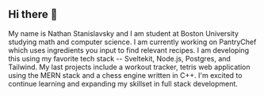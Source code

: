 ## Hi there 👋

My name is Nathan Stanislavsky and I am student at Boston University studying math and computer science. I am currently working on PantryChef which uses ingredients you input to find relevant recipes. I am developing this using my favorite tech stack -- Sveltekit, Node.js, Postgres, and Tailwind. My last projects include a workout tracker, tetris web application using the MERN stack and a chess engine written in C++. I'm excited to continue learning and expanding my skillset in full stack development.

<!--
**NathanStanislavsky/NathanStanislavsky** is a ✨ _special_ ✨ repository because its `README.md` (this file) appears on your GitHub profile.

Here are some ideas to get you started:

- 🔭 I’m currently working on ...
- 🌱 I’m currently learning ...
- 👯 I’m looking to collaborate on ...
- 🤔 I’m looking for help with ...
- 💬 Ask me about ...
- 📫 How to reach me: ...
- 😄 Pronouns: ...
- ⚡ Fun fact: ...
-->
